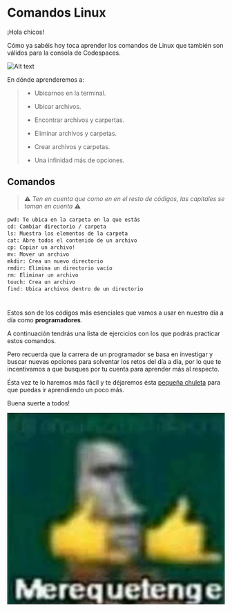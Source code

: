 # Comandos Linux
¡Hola chicos!

Cómo ya sabéis hoy toca aprender los comandos de Linux que también son válidos para la consola de Codespaces.

![Alt text](image-1.png)

En dónde aprenderemos a:

>
> - Ubicarnos en la terminal.
>
> - Ubicar archivos. 
>
> - Encontrar archivos y carpertas.
>
> - Eliminar archivos y carpetas.
>
> - Crear archivos y carpetas.
>
> - Una infinidad más de opciones.
>

##
## Comandos
> ⚠ *Ten en cuenta que como en en el resto de códigos, las capitales se toman en cuenta* ⚠
```command
pwd: Te ubica en la carpeta en la que estás
cd: Cambiar directorio / carpeta
ls: Muestra los elementos de la carpeta 
cat: Abre todos el contenido de un archivo
cp: Copiar un archivo!
mv: Mover un archivo
mkdir: Crea un nuevo directorio
rmdir: Elimina un directorio vacío
rm: Eliminar un archivo
touch: Crea un archivo
find: Ubica archivos dentro de un directorio
```
#
Estos son de los códigos más esenciales que vamos a usar en nuestro día a día como **programadores**.

A continuación tendrás una lista de ejercicios con los que podrás practicar estos comandos.

Pero recuerda que la carrera de un programador se basa en investigar y buscar nuevas opciones para solventar los retos del día a día, por lo que te incentivamos a que busques por tu cuenta para aprender más al respecto.

Ésta vez te lo haremos más fácil y te déjaremos ésta [pequeña chuleta](https://www.hostinger.es/tutoriales/linux-comandos) para que puedas ir aprendiendo un poco más.

Buena suerte a todos!

<center> <img src="image.png"> </center>